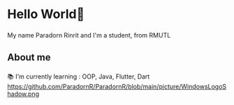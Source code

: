 <h1 align="left">Hello World👋</h1>

###

<p align="left"> My name Paradorn Rinrit and I'm a student, from RMUTL </p>

###

<h2 align="left">About me</h2>

###

<p align="left">
  
  📚 I'm currently learning : OOP, Java, Flutter, Dart <br>
  https://github.com/ParadornR/ParadornR/blob/main/picture/WindowsLogoShadow.png
</p>




